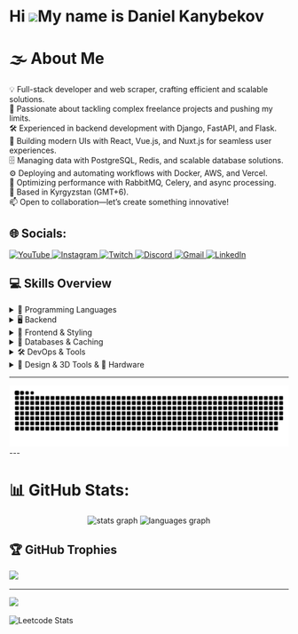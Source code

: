 Hi ![](https://user-images.githubusercontent.com/18350557/176309783-0785949b-9127-417c-8b55-ab5a4333674e.gif)My name is Daniel Kanybekov
========================================================================================================================================

# 🌫️ About Me  

💡 Full-stack developer and web scraper, crafting efficient and scalable solutions.     
🚀 Passionate about tackling complex freelance projects and pushing my limits.  
🛠️ Experienced in backend development with Django, FastAPI, and Flask.  
🎨 Building modern UIs with React, Vue.js, and Nuxt.js for seamless user experiences.  
🗄️ Managing data with PostgreSQL, Redis, and scalable database solutions.  
⚙️ Deploying and automating workflows with Docker, AWS, and Vercel.  
📡 Optimizing performance with RabbitMQ, Celery, and async processing.  
📍 Based in Kyrgyzstan (GMT+6).  
📫 Open to collaboration—let’s create something innovative! 


## 🌐 Socials:
<div align="left">
  <a href="https://www.youtube.com/@Faybmi" target="_blank">
    <img src="https://img.shields.io/static/v1?message=Youtube&logo=youtube&label=&color=FF0000&logoColor=white&labelColor=&style=for-the-badge" height="35" alt="YouTube" />
  </a>
  <a href="https://www.instagram.com/meyigi_" target="_blank">
    <img src="https://img.shields.io/static/v1?message=Instagram&logo=instagram&label=&color=E4405F&logoColor=white&labelColor=&style=for-the-badge" height="35" alt="Instagram" />
  </a>
  <a href="https://www.twitch.tv/meyigi" target="_blank">
    <img src="https://img.shields.io/static/v1?message=Twitch&logo=twitch&label=&color=9146FF&logoColor=white&labelColor=&style=for-the-badge" height="35" alt="Twitch" />
  </a>
  <a href="https://discord.com/channels/@me" target="_blank">
    <img src="https://img.shields.io/static/v1?message=Discord&logo=discord&label=&color=7289DA&logoColor=white&labelColor=&style=for-the-badge" height="35" alt="Discord" />
  </a>
  <a href="mailto:kanybekovdaniel069@gmail.com">
    <img src="https://img.shields.io/static/v1?message=Gmail&logo=gmail&label=&color=D14836&logoColor=white&labelColor=&style=for-the-badge" height="35" alt="Gmail" />
  </a>
  <a href="https://www.linkedin.com/in/daniel-kanybekov-518917296/" target="_blank">
    <img src="https://img.shields.io/static/v1?message=LinkedIn&logo=linkedin&label=&color=0077B5&logoColor=white&labelColor=&style=for-the-badge" height="35" alt="LinkedIn" />
  </a>
</div>



## 💻 Skills Overview

<details>
  <summary>🚀 Programming Languages</summary>
  
  ![C++](https://img.shields.io/badge/c++-%2300599C.svg?style=for-the-badge&logo=c%2B%2B&logoColor=white)
  ![Python](https://img.shields.io/badge/python-3670A0?style=for-the-badge&logo=python&logoColor=ffdd54)
  ![JavaScript](https://img.shields.io/badge/javascript-%23323330.svg?style=for-the-badge&logo=javascript&logoColor=%23F7DF1E)
  ![TypeScript](https://img.shields.io/badge/typescript-%23007ACC.svg?style=for-the-badge&logo=typescript&logoColor=white)
  ![Go](https://img.shields.io/badge/go-%2300ADD8.svg?style=for-the-badge&logo=go&logoColor=white)
  ![Java](https://img.shields.io/badge/java-%23ED8B00.svg?style=for-the-badge&logo=openjdk&logoColor=white)
  ![Kotlin](https://img.shields.io/badge/kotlin-%237F52FF.svg?style=for-the-badge&logo=kotlin&logoColor=white)
  ![MATLAB](https://img.shields.io/badge/matlab-%23FF8000.svg?style=for-the-badge&logo=mathworks&logoColor=white)
</details>


<details>
  <summary>🖥️ Backend</summary>
  
  ![Django](https://img.shields.io/badge/django-%23092E20.svg?style=for-the-badge&logo=django&logoColor=white)![DjangoREST](https://img.shields.io/badge/DJANGO-REST-ff1709?style=for-the-badge&logo=django&logoColor=white&color=ff1709&labelColor=gray)![FastAPI](https://img.shields.io/badge/FastAPI-005571?style=for-the-badge&logo=fastapi)![Flask](https://img.shields.io/badge/flask-%23000.svg?style=for-the-badge&logo=flask&logoColor=white)![Nginx](https://img.shields.io/badge/nginx-%23009639.svg?style=for-the-badge&logo=nginx&logoColor=white)![RabbitMQ](https://img.shields.io/badge/RabbitMQ-%23FF6600.svg?style=for-the-badge&logo=rabbitmq&logoColor=white)![Celery](https://img.shields.io/badge/Celery-%2337814A.svg?style=for-the-badge&logo=celery&logoColor=white)![JWT](https://img.shields.io/badge/JWT-black?style=for-the-badge&logo=JSON%20web%20tokens)![Jinja](https://img.shields.io/badge/jinja-white.svg?style=for-the-badge&logo=jinja&logoColor=black)
</details>

<details>
  <summary>🎨 Frontend & Styling</summary>
  
  ![React](https://img.shields.io/badge/react-%2320232a.svg?style=for-the-badge&logo=react&logoColor=%2361DAFB)![Vue.js](https://img.shields.io/badge/vue.js-%2335495e.svg?style=for-the-badge&logo=vuedotjs&logoColor=%234FC08D)![Next.js](https://img.shields.io/badge/next.js-%23000000.svg?style=for-the-badge&logo=nextdotjs&logoColor=white)![Nuxt.js](https://img.shields.io/badge/nuxt.js-%2300C58E.svg?style=for-the-badge&logo=nuxtdotjs&logoColor=white)![HTML5](https://img.shields.io/badge/html5-%23E34F26.svg?style=for-the-badge&logo=html5&logoColor=white)![CSS3](https://img.shields.io/badge/css3-%231572B6.svg?style=for-the-badge&logo=css3&logoColor=white)![TailwindCSS](https://img.shields.io/badge/tailwindcss-%2338B2AC.svg?style=for-the-badge&logo=tailwind-css&logoColor=white)![Bootstrap](https://img.shields.io/badge/bootstrap-%238511FA.svg?style=for-the-badge&logo=bootstrap&logoColor=white)
</details>

<details> 
  <summary>👖 Databases & Caching</summary>

  ![PostgreSQL](https://img.shields.io/badge/postgres-%23316192.svg?style=for-the-badge&logo=postgresql&logoColor=white) ![MySQL](https://img.shields.io/badge/mysql-4479A1.svg?style=for-the-badge&logo=mysql&logoColor=white) ![MongoDB](https://img.shields.io/badge/MongoDB-%234ea94b.svg?style=for-the-badge&logo=mongodb&logoColor=white) ![Redis](https://img.shields.io/badge/redis-%23DD0031.svg?style=for-the-badge&logo=redis&logoColor=white)  
</details>

<details>
  <summary>🛠️ DevOps & Tools</summary>
  
  ![Linux](https://img.shields.io/badge/Linux-%23FCC624.svg?style=for-the-badge&logo=linux&logoColor=black)  ![Docker](https://img.shields.io/badge/docker-%230db7ed.svg?style=for-the-badge&logo=docker&logoColor=white)  ![Git](https://img.shields.io/badge/git-%23F05033.svg?style=for-the-badge&logo=git&logoColor=white)  ![GitHub](https://img.shields.io/badge/github-%23121011.svg?style=for-the-badge&logo=github&logoColor=white)  ![Jira](https://img.shields.io/badge/jira-%230A0FFF.svg?style=for-the-badge&logo=jira&logoColor=white)  ![Notion](https://img.shields.io/badge/Notion-%23000000.svg?style=for-the-badge&logo=notion&logoColor=white)  ![AWS](https://img.shields.io/badge/AWS-%23FF9900.svg?style=for-the-badge&logo=amazon-aws&logoColor=white)  ![Vercel](https://img.shields.io/badge/vercel-%23000000.svg?style=for-the-badge&logo=vercel&logoColor=white)
</details>

<details> 
  <summary>🎨 Design & 3D Tools & 📱 Hardware</summary>

  ![Gimp](https://img.shields.io/badge/Gimp-657D8B?style=for-the-badge&logo=gimp&logoColor=FFFFFF)  ![Blender](https://img.shields.io/badge/blender-%23F5792A.svg?style=for-the-badge&logo=blender&logoColor=white)  ![Raspberry Pi](https://img.shields.io/badge/-Raspberry_Pi-C51A4A?style=for-the-badge&logo=Raspberry-Pi)  ![Arduino](https://img.shields.io/badge/-Arduino-00979D?style=for-the-badge&logo=Arduino&logoColor=white)
</details>


---
<picture>
  <source media="(prefers-color-scheme: dark)" srcset="https://raw.githubusercontent.com/MeyiGi/MeyiGi/output/github-snake-dark.svg" />
  <source media="(prefers-color-scheme: light)" srcset="https://raw.githubusercontent.com/MeyiGi/MeyiGi/output/github-snake.svg" />
  <img alt="github-snake" src="https://raw.githubusercontent.com/MeyiGi/MeyiGi/output/github-snake.svg" />
</picture>
---

# 📊 GitHub Stats:
<div align="center">
  <img src="https://github-readme-stats.vercel.app/api?username=MeyiGi&hide_title=false&hide_rank=false&show_icons=true&include_all_commits=true&count_private=true&disable_animations=false&theme=dracula&locale=en&hide_border=false" height="150" alt="stats graph"  />
  <img src="https://github-readme-stats.vercel.app/api/top-langs?username=MeyiGi&locale=en&hide_title=false&layout=compact&card_width=320&langs_count=5&theme=dracula&hide_border=false" height="150" alt="languages graph"  />
</div>

## 🏆 GitHub Trophies
![](https://github-profile-trophy.vercel.app/?username=meyigi&theme=dracula&no-frame=false&no-bg=true&margin-w=4)

---
[![](https://visitcount.itsvg.in/api?id=meyigi&icon=0&color=0)](https://visitcount.itsvg.in)

<!-- Proudly created with GPRM ( https://gprm.itsvg.in ) -->

![Leetcode Stats](https://leetcard.jacoblin.cool/MeyiGi?theme=unicorn)
